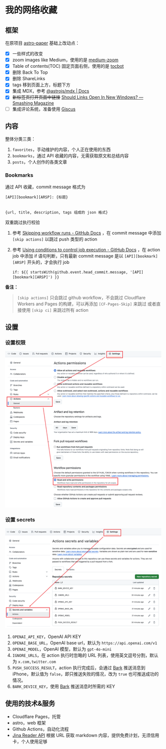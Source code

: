 # 我的网络收藏

## 框架
在原项目 [astro-paper](https://github.com/satnaing/astro-paper) 基础上改动点：

- [x] 一些样式的改变
- [x] zoom images like Medium，使用的是 [medium-zoom](https://github.com/francoischalifour/medium-zoom)
- [x] Table of contents(TOC) 固定页面右侧，使用的是 [tocbot](https://github.com/tscanlin/tocbot)
- [x] 删除 Back To Top
- [x] 删除 ShareLinks
- [x] tags 移到页面上方，标题下方
- [x] 集成 MDX，参考 [@astrojs/mdx | Docs](https://docs.astro.build/en/guides/integrations-guide/mdx/)
- [x] ~~新标签页打开页面中链接~~ [Should Links Open In New Windows? — Smashing Magazine](https://www.smashingmagazine.com/2008/07/should-links-open-in-new-windows/)
- [ ] 集成评论系统，准备使用 [Giscus](https://github.com/giscus/giscus)

## 内容

整体分类三类：  
1. `favorites`，手动维护的内容，个人正在使用的东西
2. `bookmarks`，通过 API 收藏的内容，无需获取原文和总结内容
3. `posts`，个人创作的各类文章

### Bookmarks
通过 API 收藏，commit message 格式为
```text
[API][bookmark][ARSP]: {标题}


{url, title, description, tags 组成的 json 格式}
```

双重跳过执行校验
1. 参考 [Skipping workflow runs - GitHub Docs](https://docs.github.com/en/actions/managing-workflow-runs-and-deployments/managing-workflow-runs/skipping-workflow-runs) ，在 commit message 中添加 `[skip actions]` 以跳过 push 类型的 action
2. 参考 [Using conditions to control job execution - GitHub Docs](https://docs.github.com/en/actions/writing-workflows/choosing-when-your-workflow-runs/using-conditions-to-control-job-execution) ，在 action job 中添加 if 语句判断，只有最新 commit message 是以 `[API][bookmark][ARSP]` 开头的，才会执行 job
    
    ```
    if: ${{ startsWith(github.event.head_commit.message, '[API][bookmark][ARSP]') }}
    ```

**备注：**
> `[skip actions]` 只会跳过 github workflow，不会跳过 Cloudflare Workers and Pages 的构建，可以再添加 `[CF-Pages-Skip]` 来跳过
> 或者直接使用 `[skip ci]` 来跳过所有 action

## 设置

### 设置权限

![action permissions](docs/action-permissions.png)

### 设置 secrets  

![action secrets](docs/action-secrets.png)

1. `OPENAI_API_KEY`，OpenAI API KEY
2. `OPENAI_BASE_URL`，OpenAI base url，默认为 `https://api.openai.com/v1`
3. `OPENAI_MODEL`，OpenAI 模型，默认为 `gpt-4o-mini`
4. `IGNORE_URLS`，在 action 执行时忽略的 URL 列表，使用英文逗号分割，默认为 `x.com,twitter.com`
5. `PUSH_SUCCESS_RESULT`，action 执行完成后，会通过 [Bark](https://github.com/finb/bark) 推送消息到 iPhone，默认值为 `false`，即只推送失败的情况，改为 `true` 也可推送成功的情况。
6. `BARK_DEVICE_KEY`，使用 [Bark](https://github.com/finb/bark) 推送消息时所需的 KEY 

## 使用的技术&服务

- Cloudflare Pages，托管
- astro，web 框架
- Github Actions，自动化流程
- [Jina Reader API](https://jina.ai/reader) 根据 URL 获取 markdown 内容，提供免费计划，无须信用卡，个人使用足够
